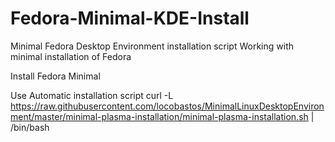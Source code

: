 # Fedora-Minimal-KDE-Install
Minimal Fedora Desktop Environment installation script
Working with minimal installation of Fedora

Install Fedora Minimal

Use Automatic installation script
curl -L https://raw.githubusercontent.com/locobastos/MinimalLinuxDesktopEnvironment/master/minimal-plasma-installation/minimal-plasma-installation.sh | /bin/bash
